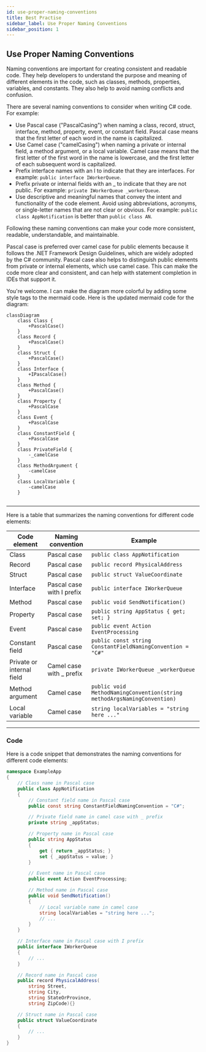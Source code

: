 ```yaml
---
id: use-proper-naming-conventions
title: Best Practise
sidebar_label: Use Proper Naming Conventions
sidebar_position: 1
---
```


## Use Proper Naming Conventions

Naming conventions are important for creating consistent and readable code. They help developers to understand the purpose and meaning of different elements in the code, such as classes, methods, properties, variables, and constants. They also help to avoid naming conflicts and confusion.

There are several naming conventions to consider when writing C# code. For example:

- Use Pascal case (\"PascalCasing\") when naming a class, record, struct, interface, method, property, event, or constant field. Pascal case means that the first letter of each word in the name is capitalized.
- Use Camel case (\"camelCasing\") when naming a private or internal field, a method argument, or a local variable. Camel case means that the first letter of the first word in the name is lowercase, and the first letter of each subsequent word is capitalized.
- Prefix interface names with an I to indicate that they are interfaces. For example: `public interface IWorkerQueue`.
- Prefix private or internal fields with an _ to indicate that they are not public. For example: `private IWorkerQueue _workerQueue`.
- Use descriptive and meaningful names that convey the intent and functionality of the code element. Avoid using abbreviations, acronyms, or single-letter names that are not clear or obvious. For example: `public class AppNotification` is better than `public class AN`.

Following these naming conventions can make your code more consistent, readable, understandable, and maintainable.

Pascal case is preferred over camel case for public elements because it follows the .NET Framework Design Guidelines, which are widely adopted by the C# community. Pascal case also helps to distinguish public elements from private or internal elements, which use camel case. This can make the code more clear and consistent, and can help with statement completion in IDEs that support it.

You're welcome. I can make the diagram more colorful by adding some style tags to the mermaid code. Here is the updated mermaid code for the diagram:

```mermaid
classDiagram
    class Class {
        +PascalCase()
    }
    class Record {
        +PascalCase()
    }
    class Struct {
        +PascalCase()
    }
    class Interface {
        +IPascalCase()
    }
    class Method {
        +PascalCase()
    }
    class Property {
        +PascalCase
    }
    class Event {
        +PascalCase
    }
    class ConstantField {
        +PascalCase
    }
    class PrivateField {
        -_camelCase
    }
    class MethodArgument {
        -camelCase
    }
    class LocalVariable {
        -camelCase
    }


```
-----------------

Here is a table that summarizes the naming conventions for different code elements:

| Code element | Naming convention | Example |
| ------------ | ----------------- | ------- |
| Class | Pascal case | `public class AppNotification` |
| Record | Pascal case | `public record PhysicalAddress` |
| Struct | Pascal case | `public struct ValueCoordinate` |
| Interface | Pascal case with I prefix | `public interface IWorkerQueue` |
| Method | Pascal case | `public void SendNotification()` |
| Property | Pascal case | `public string AppStatus { get; set; }` |
| Event | Pascal case | `public event Action EventProcessing` |
| Constant field | Pascal case | `public const string ConstantFieldNamingConvention = "C#"` |
| Private or internal field | Camel case with _ prefix | `private IWorkerQueue _workerQueue` |
| Method argument | Camel case | `public void MethodNamingConvention(string methodArgsNamingConvention)` |
| Local variable | Camel case | `string localVariables = "string here ..."` |

-------------------

### Code

Here is a code snippet that demonstrates the naming conventions for different code elements:

```csharp
namespace ExampleApp
{
    // Class name in Pascal case
    public class AppNotification
    {
        // Constant field name in Pascal case
        public const string ConstantFieldNamingConvention = "C#";

        // Private field name in camel case with _ prefix
        private string _appStatus;

        // Property name in Pascal case
        public string AppStatus
        {
            get { return _appStatus; }
            set { _appStatus = value; }
        }

        // Event name in Pascal case
        public event Action EventProcessing;

        // Method name in Pascal case
        public void SendNotification()
        {
            // Local variable name in camel case
            string localVariables = "string here ...";
            // ...
        }
    }

    // Interface name in Pascal case with I prefix
    public interface IWorkerQueue
    {
        // ...
    }

    // Record name in Pascal case
    public record PhysicalAddress(
        string Street,
        string City,
        string StateOrProvince,
        string ZipCode){}

    // Struct name in Pascal case
    public struct ValueCoordinate
    {
        // ...
    }
}
```
